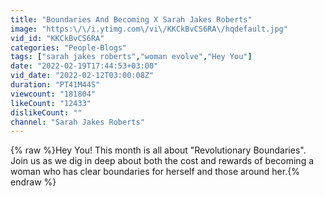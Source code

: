 ```yaml
---
title: "Boundaries And Becoming X Sarah Jakes Roberts"
image: "https:\/\/i.ytimg.com\/vi\/KKCkBvCS6RA\/hqdefault.jpg"
vid_id: "KKCkBvCS6RA"
categories: "People-Blogs"
tags: ["sarah jakes roberts","woman evolve","Hey You"]
date: "2022-02-19T17:44:53+03:00"
vid_date: "2022-02-12T03:00:08Z"
duration: "PT41M44S"
viewcount: "181804"
likeCount: "12433"
dislikeCount: ""
channel: "Sarah Jakes Roberts"
---
```

{% raw %}Hey You! This month is all about &quot;Revolutionary Boundaries&quot;. Join us as we dig in deep about both the cost and rewards of becoming a woman who has clear boundaries for herself and those around her.{% endraw %}
